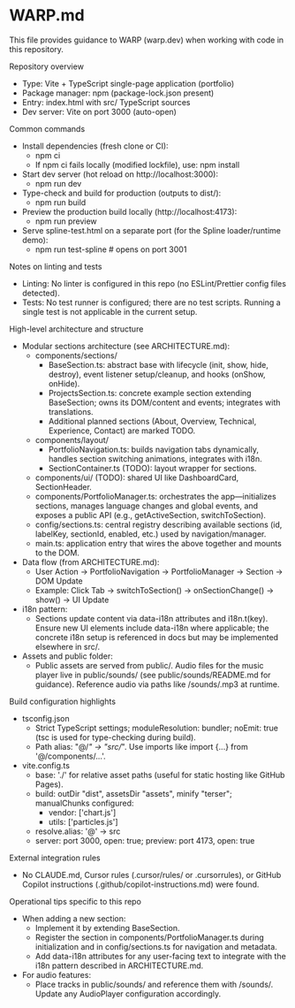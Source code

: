 # WARP.md

This file provides guidance to WARP (warp.dev) when working with code in this repository.

Repository overview
- Type: Vite + TypeScript single-page application (portfolio)
- Package manager: npm (package-lock.json present)
- Entry: index.html with src/ TypeScript sources
- Dev server: Vite on port 3000 (auto-open)

Common commands
- Install dependencies (fresh clone or CI):
  - npm ci
  - If npm ci fails locally (modified lockfile), use: npm install
- Start dev server (hot reload on http://localhost:3000):
  - npm run dev
- Type-check and build for production (outputs to dist/):
  - npm run build
- Preview the production build locally (http://localhost:4173):
  - npm run preview
- Serve spline-test.html on a separate port (for the Spline loader/runtime demo):
  - npm run test-spline  # opens on port 3001

Notes on linting and tests
- Linting: No linter is configured in this repo (no ESLint/Prettier config files detected).
- Tests: No test runner is configured; there are no test scripts. Running a single test is not applicable in the current setup.

High-level architecture and structure
- Modular sections architecture (see ARCHITECTURE.md):
  - components/sections/
    - BaseSection.ts: abstract base with lifecycle (init, show, hide, destroy), event listener setup/cleanup, and hooks (onShow, onHide).
    - ProjectsSection.ts: concrete example section extending BaseSection; owns its DOM/content and events; integrates with translations.
    - Additional planned sections (About, Overview, Technical, Experience, Contact) are marked TODO.
  - components/layout/
    - PortfolioNavigation.ts: builds navigation tabs dynamically, handles section switching animations, integrates with i18n.
    - SectionContainer.ts (TODO): layout wrapper for sections.
  - components/ui/ (TODO): shared UI like DashboardCard, SectionHeader.
  - components/PortfolioManager.ts: orchestrates the app—initializes sections, manages language changes and global events, and exposes a public API (e.g., getActiveSection, switchToSection).
  - config/sections.ts: central registry describing available sections (id, labelKey, sectionId, enabled, etc.) used by navigation/manager.
  - main.ts: application entry that wires the above together and mounts to the DOM.
- Data flow (from ARCHITECTURE.md):
  - User Action → PortfolioNavigation → PortfolioManager → Section → DOM Update
  - Example: Click Tab → switchToSection() → onSectionChange() → show() → UI Update
- i18n pattern:
  - Sections update content via data-i18n attributes and i18n.t(key). Ensure new UI elements include data-i18n where applicable; the concrete i18n setup is referenced in docs but may be implemented elsewhere in src/.
- Assets and public folder:
  - Public assets are served from public/. Audio files for the music player live in public/sounds/ (see public/sounds/README.md for guidance). Reference audio via paths like /sounds/<file>.mp3 at runtime.

Build configuration highlights
- tsconfig.json
  - Strict TypeScript settings; moduleResolution: bundler; noEmit: true (tsc is used for type-checking during build).
  - Path alias: "@/*" → "src/*". Use imports like import {...} from '@/components/...'.
- vite.config.ts
  - base: './' for relative asset paths (useful for static hosting like GitHub Pages).
  - build: outDir "dist", assetsDir "assets", minify "terser"; manualChunks configured:
    - vendor: ['chart.js']
    - utils: ['particles.js']
  - resolve.alias: '@' → src
  - server: port 3000, open: true; preview: port 4173, open: true

External integration rules
- No CLAUDE.md, Cursor rules (.cursor/rules/ or .cursorrules), or GitHub Copilot instructions (.github/copilot-instructions.md) were found.

Operational tips specific to this repo
- When adding a new section:
  - Implement it by extending BaseSection.
  - Register the section in components/PortfolioManager.ts during initialization and in config/sections.ts for navigation and metadata.
  - Add data-i18n attributes for any user-facing text to integrate with the i18n pattern described in ARCHITECTURE.md.
- For audio features:
  - Place tracks in public/sounds/ and reference them with /sounds/<filename>. Update any AudioPlayer configuration accordingly.

